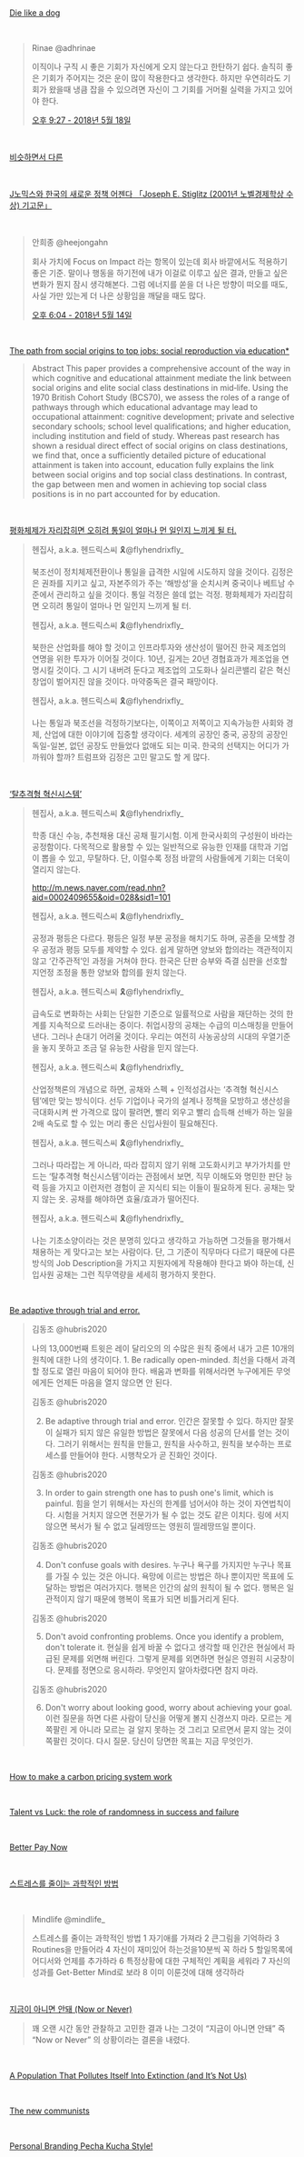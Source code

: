 

<br>



<br>



<br>



<br>



<br>



<br>



<br>



<br>



<br>

[Die like a dog](https://aeon.co/essays/why-do-we-give-dogs-a-better-death-than-we-give-ourselves)

<br>

> Rinae @adhrinae
>
> 이직이나 구직 시 좋은 기회가 자신에게 오지 않는다고 한탄하기 쉽다. 솔직히 좋은 기회가 주어지는 것은 운이 많이 작용한다고 생각한다. 하지만 우연히라도 기회가 왔을때 냉큼 잡을 수 있으려면 자신이 그 기회를 거머쥘 실력을 가지고 있어야 한다.
>
> [오후 9:27 - 2018년 5월 18일](https://twitter.com/adhrinae/status/997695091924918274)

<br>

[비슷하면서 다른](http://www.thestartupbible.com/2018/05/they-all-look-the-same-but-some-are-different.html)

<br>

[J노믹스와 한국의 새로운 정책 어젠다 「Joseph E. Stiglitz (2001년 노벨경제학상 수상) 기고문」](http://www.kiet.re.kr/kiet_web/?sub_num=650&state=view&idx=6600)

<br>

> 안희종 @heejongahn
>
> 회사 가치에 Focus on Impact 라는 항목이 있는데 회사 바깥에서도 적용하기 좋은 기준. 말이나 행동을 하기전에 내가 이걸로 이루고 싶은 결과, 만들고 싶은 변화가 뭔지 잠시 생각해본다. 그럼 에너지를 쏟을 더 나은 방향이 떠오를 때도, 사실 가만 있는게 더 나은 상황임을 깨달을 때도 많다.
>
> [오후 6:04 - 2018년 5월 14일](https://twitter.com/heejongahn/status/996194455282581504)

<br>

[The path from social origins to top jobs: social reproduction via education*](https://onlinelibrary.wiley.com/doi/full/10.1111/1468-4446.12314)

> Abstract
> This paper provides a comprehensive account of the way in which cognitive and educational attainment mediate the link between social origins and elite social class destinations in mid‐life. Using the 1970 British Cohort Study (BCS70), we assess the roles of a range of pathways through which educational advantage may lead to occupational attainment: cognitive development; private and selective secondary schools; school level qualifications; and higher education, including institution and field of study. Whereas past research has shown a residual direct effect of social origins on class destinations, we find that, once a sufficiently detailed picture of educational attainment is taken into account, education fully explains the link between social origins and top social class destinations. In contrast, the gap between men and women in achieving top social class positions is in no part accounted for by education.

<br>

[평화체제가 자리잡히면 오히려 통일이 얼마나 먼 일인지 느끼게 될 터.](https://twitter.com/flyhendrixfly_/status/995656210211717120)

> 헨집사, a.k.a. 헨드릭스씨  🎗@flyhendrixfly_
>
> 북조선이 정치체제전환이나 통일을 급격한 시일에 시도하지 않을 것이다. 김정은은 권좌를 지키고 싶고, 자본주의가 주는 ‘해방성’을 순치시켜 중국이나 베트남 수준에서 관리하고 싶을 것이다. 통일 걱정은 쓸데 없는 걱정. 평화체제가 자리잡히면 오히려 통일이 얼마나 먼 일인지 느끼게 될 터.
>
> 헨집사, a.k.a. 헨드릭스씨  🎗@flyhendrixfly_
>
> 북한은 산업화를 해야 할 것이고 인프라투자와 생산성이 떨어진 한국 제조업의 연명을 위한 투자가 이어질 것이다. 10년, 길게는 20년 경협효과가 제조업을 연명시킬 것이다. 그 시기 내버려 둔다고 제조업의 고도화나 실리콘밸리 같은 혁신창업이 벌어지진 않을 것이다. 마약중독은 결국 패망이다.
>
> 헨집사, a.k.a. 헨드릭스씨  🎗@flyhendrixfly_
>
> 나는 통일과 북조선을 걱정하기보다는, 이쪽이고 저쪽이고 지속가능한 사회와 경제, 산업에 대한 이야기에 집중할 생각이다. 세계의 공장인 중국, 공장의 공장인 독일-일본, 없던 공장도 만들었다 없애도 되는 미국. 한국의 선택지는 어디가 가까워야 할까? 트럼프와 김정은 고민 말고도 할 게 많다.

<br>

[‘탈추격형 혁신시스템’](https://twitter.com/flyhendrixfly_/status/995653498619351041)

> 헨집사, a.k.a. 헨드릭스씨  🎗@flyhendrixfly_
>
> 학종 대신 수능, 추천채용 대신 공채 필기시험. 이게 한국사회의 구성원이 바라는 공정함이다. 다목적으로 활용할 수 있는 일반적으로 유능한 인재를 대학과 기업이 뽑을 수 있고, 무탈하다. 단, 이럴수록 정점 바깥의 사람들에게 기회는 더욱이 열리지 않는다. 
>
> http://m.news.naver.com/read.nhn?aid=0002409655&oid=028&sid1=101
>
> 헨집사, a.k.a. 헨드릭스씨  🎗@flyhendrixfly_
>
> 공정과 평등은 다르다. 평등은 일정 부분 공정을 해치기도 하며, 공존을 모색할 경우 공정과 평등 모두를 제약할 수 있다. 쉽게 말하면 양보와 합의라는 객관적이지 않고 ‘간주관적’인 과정을 거쳐야 한다. 한국은 단판 승부와 즉결 심판을 선호할 지언정 조정을 통한 양보와 합의를 원치 않는다.
>
> 헨집사, a.k.a. 헨드릭스씨  🎗@flyhendrixfly_
>
> 급속도로 변화하는 사회는 단일한 기준으로 일률적으로 사람을 재단하는 것의 한계를 지속적으로 드러내는 중이다. 취업시장의 공채는 수급의 미스매칭을 만들어 낸다. 그러나 손대기 어려울 것이다. 우리는 여전히 사농공상의 시대의 우열기준을 놓지 못하고 조금 덜 유능한 사람을 믿지 않는다.
>
> 헨집사, a.k.a. 헨드릭스씨  🎗@flyhendrixfly_
>
> 산업정책론의 개념으로 하면, 공채와 스펙 + 인적성검사는 ‘추격형 혁신시스템’에만 맞는 방식이다. 선두 기업이나 국가의 설계나 정책을 모방하고 생산성을 극대화시켜 싼 가격으로 많이 팔려면, 빨리 외우고 빨리 습득해 선배가 하는 일을 2배 속도로 할 수 있는 머리 좋은 신입사원이 필요해진다.
>
> 헨집사, a.k.a. 헨드릭스씨  🎗@flyhendrixfly_
>
> 그러나 따라잡는 게 아니라, 따라 잡히지 않기 위해 고도화시키고 부가가치를 만드는 ‘탈추격형 혁신시스템’이라는 관점에서 보면, 직무 이해도와 명민한 판단 능력 등을 가지고 이런저런 경험이 곧 지식티 되는 이들이 필요하게 된다. 공채는 맞지 않는 옷. 공채를 해야하면 효율/효과가 떨어진다.
>
> 헨집사, a.k.a. 헨드릭스씨  🎗@flyhendrixfly_
>
> 나는 기초소양이라는 것은 분명히 있다고 생각하고 가능하면 그것들을 평가해서 채용하는 게 맞다고는 보는 사람이다. 단, 그 기준이 직무마다 다르기 때문에 다른 방식의 Job Description을 가지고 지원자에게 작용해야 한다고 봐야 하는데, 신입사원 공채는 그런 직무역량을 세세히 평가하지 못한다.
>
> 



<br>

[Be adaptive through trial and error.](https://twitter.com/hubris2020/status/995579521792294912)

> 김동조 @hubris2020
>
> 나의 13,000번째 트윗은 레이 달리오의 <Principles>의 수많은 원칙 중에서 내가 고른 10개의 원칙에 대한 나의 생각이다. 1. Be radically open-minded. 최선을 다해서 과격할 정도로 열린 마음이 되어야 한다. 배움과 변화를 위해서라면 누구에게든 무엇에게든 언제든 마음을 열지 않으면 안 된다.
>
> 김동조 @hubris2020
>
> 2. Be adaptive through trial and error. 인간은 잘못할 수 있다. 하지만 잘못이 실패가 되지 않은 유일한 방법은 잘못에서 다음 성공의 단서를 얻는 것이다. 그러기 위해서는 원칙을 만들고, 원칙을 사수하고, 원칙을 보수하는 프로세스를 만들어야 한다. 시행착오가 곧 진화인 것이다.
>
> 김동조 @hubris2020
>
> 3. In order to gain strength one has to push one's limit, which is painful. 힘을 얻기 위해서는 자신의 한계를 넘어서야 하는 것이 자연법칙이다. 시험을 거치지 않으면 전문가가 될 수 없는 것도 같은 이치다. 링에 서지 않으면 복서가 될 수 없고 딜레땅뜨는 영원히 띨레땅뜨일 뿐이다.
>
> 김동조 @hubris2020
>
> 4. Don't confuse goals with desires. 누구나 욕구를 가지지만 누구나 목표를 가질 수 있는 것은 아니다. 욕망에 이르는 방법은 하나 뿐이지만 목표에 도달하는 방법은 여러가지다. 행복은 인간의 삶의 원칙이 될 수 없다. 행복은 일관적이지 않기 때문에 행복이 목표가 되면 비틀거리게 된다.
>
> 김동조 @hubris2020
>
> 5. Don't avoid confronting problems. Once you identify a problem, don't tolerate it. 현실을 쉽게 바꿀 수 없다고 생각할 때 인간은 현실에서 파급된 문제를 외면해 버린다. 그렇게 문제를 외면하면 현실은 영원히 시궁창이다. 문제를 정면으로 응시하라. 무엇인지 알아차렸다면 참지 마라.
>
> 김동조 @hubris2020
>
> 6. Don't worry about looking good, worry about achieving your goal. 이런 질문을 하면 다른 사람이 당신을 어떻게 볼지 신경쓰지 마라. 모르는 게 쪽팔린 게 아니라 모르는 걸 알지 못하는 것 그리고 모르면서 묻지 않는 것이 쪽팔린 것이다. 다시 질문. 당신이 당면한 목표는 지금 무엇인가.

<br>

[How to make a carbon pricing system work](https://www.ft.com/content/2d9490f2-1291-11e8-a765-993b2440bd73)

<br>

[Talent vs Luck: the role of randomness in success and failure](https://arxiv.org/abs/1802.07068)

<br>

[Better Pay Now](https://www.nytimes.com/2013/12/02/opinion/krugman-better-pay-now.html)

<br>

[스트레스를 줄이는 과학적인 방법](https://twitter.com/mindlife_/status/993821544479580160/)

<br>

> Mindlife  @mindlife_
>
> 스트레스를 줄이는 과학적인 방법
> 1 자기애를 가져라
> 2 큰그림을 기억하라
> 3 Routines을 만들어라
> 4 자신이 재미있어 하는것을10분씩 꼭 하라
> 5 할일목록에 어디서와 언제를 추가하라
> 6 특정상황에 대한 구체적인 계획을 세워라
> 7 자신의 성과를 Get-Better Mind로 보라
> 8 이미 이룬것에 대해 생각하라
>
> 

<br>

[지금이 아니면 안돼 (Now or Never)](https://daesan.com/2018/05/now-or-never)

> 꽤 오랜 시간 동안 관찰하고 고민한 결과 나는 그것이 “지금이 아니면 안돼” 즉 “Now or Never” 의 상황이라는 결론을 내렸다.

<br>

[A Population That Pollutes Itself Into Extinction (and It’s Not Us)](https://www.nytimes.com/2018/04/30/science/microbes-ecological-suicide.html)

<br>

[The new communists](https://www.politico.eu/article/new-communists-hungary-poland-viktor-orban-jaroslaw-kaczynski/)

<br>

[Personal Branding Pecha Kucha Style!](https://www.slideshare.net/psterlacci/personal-branding-pecha-kucha-style)

<br>



[By law, women in Germany can now find out what their male peers are earning](https://work.qz.com/1171514/by-law-women-in-germany-can-now-find-out-what-their-male-peers-are-earning/)



<br>



[United States military deployments](https://en.wikipedia.org/wiki/United_States_military_deployments)



<br>

>씩씩한 승달이 @337cre
>
>매력의 ‘매’자는 도깨비 매(魅)자로, 매력은 단지 예쁜 것이 아니다. 여러 결점이 있음에도 불구하고 도깨비에 홀린듯, 마법에 걸린듯, 비이성적인 힘에 의해 이유없이 사람을 끌어당기는 힘이다. 현대인에게 매력은 생존의 필살기가 되고있다.
>
>[오전 2:35 - 2018년 4월 11일](https://twitter.com/337cre/status/984002039217885184/photo/1)
>
>매력은 1) 자기만의 특출한 장점이 하나라도 있을때 2) 친근하고 귀여울때 3) 반전이 있을때 4) 능숙한 밀당이 있을때 발생한다고.
>
>하여간 자신만의 차별점, 흔히 USP(unique selling proposition)로 사람들을 무장해제(?) 시켜야....
>그래서 단점을 보완할 생각말고 장점(매력)을 키울 생각을 해라... 는 결론이.



<br>

> Hyun-woo Park @lqez
>
> 사람들이 어렵다고 말하는 것들의 대부분은 이해하려는 노력 그 자체가 없는 경우다. 아무 노력도 없이 그저, 앉아만 있는 것으로 성장하기를 바란다.
>
> [오전 10:16 - 2018년 4월 6일](https://twitter.com/lqez/status/982306085578002432)

<br>

[Resistance Is Futile. To Change Habits, Try Replacement Instead.](https://www.nytimes.com/2018/03/19/your-money/resistance-is-futile-to-change-habits-try-replacement-instead.html)

<br>

[The 25 most popular icebreaker questions based on four years of data](https://m.signalvnoise.com/the-25-most-popular-icebreaker-questions-based-on-four-years-of-data-893df9b27531)

<br>